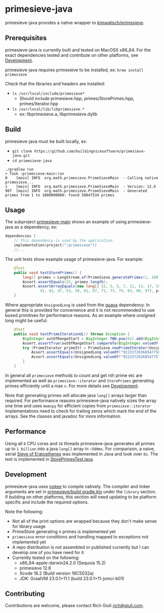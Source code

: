 # primesieve-java

primesieve-java provides a native wrapper to [kimwalisch/primesieve](https://github.com/kimwalisch/primesieve).

## Prerequisites
primesieve-java is currently built and tested on MacOSX x86_64.
For the exact dependencies tested and contribute on other platforms, see [Development](#Development).

primesieve-java requires primesieve to be installed, ex: `brew install primesieve`

Check that the libraries and headers are installed:

* `ls /usr/local/include/primesieve*`
  * Should include primesieve.hpp, primes/StorePrimes.hpp, primes/iterator.hpp
* `ls /usr/local/lib/libprimesieve.*`
  * ex: libprimesieve.a, libprimesieve.dylib

## Build
primesieve-java must be built locally, ex:
* `git clone https://github.com/buildingnicesoftware/primesieve-java.git`
* `cd primesieve-java`

```console
./gradlew run
> Task :primesieve-main:run
0    [main] INFO  org.math.primesieve.PrimeSieveMain  - Calling native primesieve...
1    [main] INFO  org.math.primesieve.PrimeSieveMain  - Version: 12.6
907  [main] INFO  org.math.primesieve.PrimeSieveMain  - Generated primes from 1 to 1000000000: found 50847534 primes
```

## Usage
The subproject [primesieve-main](primesieve-main) shows an example of using primesieve-java as a dependency, ex:
```kotlin
dependencies {
    // This dependency is used by the application.
    implementation(project(":primesieve"))
    //...
```
The unit tests show example usage of primesieve-java. For example:
```java
    @Test
    public void testStorePrimes() {
        long[] primes = LongStream.of(PrimeSieve.generatePrimes(1, 100)).filter(p->p!=0).toArray();
        Assert.assertEquals(25, primes.length);
        Assert.assertArrayEquals(new long[] {2, 3, 5, 7, 11, 13, 17, 19, 23, 29, 31, 37,
                41, 43, 47, 53, 59, 61, 67, 71, 73, 79, 83, 89, 97}, primes);
    }
```
Where appropriate `UnsignedLong` is used from the [guava](https://guava.dev/) dependency.
In general this is provided for convenience and it is not recommended to use boxed primitives for performance
reasons. As an example where unsigned long might be useful:
```java
    @Test
    public void testPrimeIterationUL() throws Exception {
        BigInteger outOfRangeStart = BigInteger.TWO.pow(63).add(BigInteger.ONE);
        Assert.assertTrue(outOfRangeStart.compareTo(BigInteger.valueOf(Long.MAX_VALUE)) > 0);
        try (PrimeIterator primeItr = PrimeSieve.newPrimeIterator(UnsignedLong.valueOf(outOfRangeStart.toString()))) {
            Assert.assertEquals(UnsignedLong.valueOf("9223372036854775837"), primeItr.nextULPrime());
            Assert.assertEquals(UnsignedLong.valueOf("9223372036854775783"), primeItr.prevULPrime());
        }
    }
```
In general all `primesieve` methods to count and get nth prime etc are implemented as well as `primesieve::iterator`
and `StorePrimes` generating primes efficiently until a max `n`. For more details see [Development](#Development).

Note that generating primes will allocate java `long[]` arrays larger than required. For performance
reasons primesieve-java natively sizes the array one time and uses `memcpy` for efficient
copies from `primesieve::iterator` Implementations need to check for trailing zeros which mark the
end of the arrays. See the classes and javadoc for more information.

## Performance
Using all `8` CPU cores and `16` threads primesieve-java generates all primes up to `1 billion` into
a java `long[]` array in `~500ms`. For comparison, a naive, serial [Sieve of Eratosthenes](https://en.wikipedia.org/wiki/Sieve_of_Eratosthenes)
was implemented in Java and took over `8s`. The test is implemented in
[StorePrimesTest.java](primesieve/src/test/java/org/math/primesieve/StorePrimesTest.java).

## Development
primesieve-java uses [nokee](https://repo.nokee.dev/) to compile natively. The compiler and linker 
arguments are set in [primesieve/build.gradle.kts](build.gradle.kts) under the `library` section. 
If building on other platforms, this section will need updating to be platform specific and include
the required options.

Note the following:
* Not all of the print options are wrapped because they don't make sense for library usage
* PrimeStore generating n primes is implemented yet
* `primesieve` error conditions and handling mapped to exceptions not implemented yet
* A repo distribution is not assembled or published currently but I can develop one of you have need for it
* Currently tested on the following:
  * x86_64-apple-darwin24.2.0 (Sequoia 15.2)
  * primesieve 12.6
  * Xcode 16.2 (Build version 16C5032a)
  * JDK: GraalVM 23.0.1+11.1 (build 23.0.1+11-jvmci-b01)

## Contributing
Contributions are welcome, please contact Rich Giuli <rich@giuli.com>.